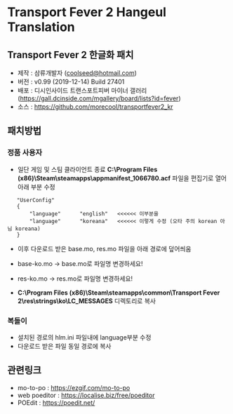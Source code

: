 # Transport Fever 2 Hangeul Translation
## Transport Fever 2 한글화 패치
 - 제작 : 삼류개발자 (coolseed@hotmail.com)
 - 버전 : v0.99 (2019-12-14) Build 27401
 - 배포 : 디시인사이드 트랜스포트피버 마이너 갤러리 (https://gall.dcinside.com/mgallery/board/lists?id=fever)
 - 소스 : https://github.com/morecool/transportfever2_kr

## 패치방법
### 정품 사용자
 - 일단 게임 및 스팀 클라이언트 종료
   **C:\Program Files (x86)\Steam\steamapps\appmanifest_1066780.acf** 파일을 편집기로 열어 아래 부분 수정
 
 ```
	"UserConfig"
	{
		"language"		"english"   <<<<<< 이부분을 
		"language"		"koreana"   <<<<<< 이렇게 수정 (오타 주의 korean 아님 koreana)
	}
```

 - 이후 다운로드 받은 base.mo, res.mo 파일을 아래 경로에 덮어씌움 
 
 - base-ko.mo -> base.mo로 파일명 변경하세요!
 - res-ko.mo -> res.mo로 파일명 변경하세요!
 - **C:\Program Files (x86)\Steam\steamapps\common\Transport Fever 2\res\strings\ko\LC_MESSAGES** 디렉토리로 복사


### 복돌이

 - 설치된 경로의 hlm.ini 파일내에 language부분 수정
 - 다운로드 받은 파일 동일 경로에 복사


## 관련링크
 - mo-to-po : https://ezgif.com/mo-to-po
 - web poeditor : https://localise.biz/free/poeditor
 - POEdit : https://poedit.net/
